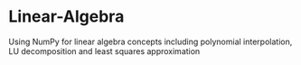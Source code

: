 # Linear-Algebra
Using NumPy for linear algebra concepts including polynomial interpolation, LU decomposition and least squares approximation
